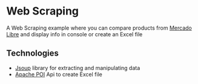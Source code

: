 # Web Scraping

A Web Scraping example where you can compare products from [Mercado Libre](https://www.mercadolibre.com.ar/) and display info in console or create an Excel file

## Technologies

- [Jsoup](https://jsoup.org/) library for extracting and manipulating data
- [Apache POI](http://poi.apache.org/components/spreadsheet/index.html) Api to create Excel file  
